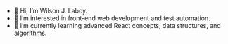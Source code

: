- 👋 Hi, I’m Wilson J. Laboy.
- 👀 I’m interested in front-end web development and test automation.
- 🌱 I’m currently learning advanced React concepts, data structures, and algorithms.
